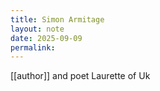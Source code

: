 ```yaml
---
title: Simon Armitage
layout: note
date: 2025-09-09
permalink:
---
```

[[author]] and poet Laurette of Uk

